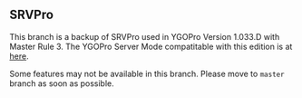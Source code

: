 ## SRVPro

This branch is a backup of SRVPro used in YGOPro Version 1.033.D with Master Rule 3. The YGOPro Server Mode compatitable with this edition is at [here](https://github.com/purerosefallen/ygopro/tree/server_mr3).

Some features may not be available in this branch. Please move to `master` branch as soon as possible.
